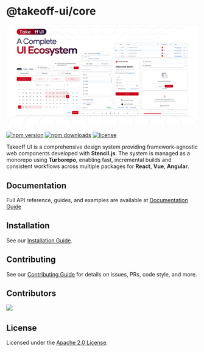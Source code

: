# @takeoff-ui/core

![Takeoff UI Hero](../../docs/static/img/takeoff-og.jpg)


[![npm version](https://img.shields.io/npm/v/@takeoff-ui/core.svg)](https://www.npmjs.com/package/@takeoff-ui/core)
[![npm downloads](https://img.shields.io/npm/dm/@takeoff-ui/core.svg)](https://www.npmjs.com/package/@takeoff-ui/core)
[![license](https://img.shields.io/badge/license-Apache--2.0-blue.svg)](./LICENSE)

Takeoff UI is a comprehensive design system providing framework-agnostic web components developed with **Stencil.js**. The system is managed as a monorepo using **Turborepo**, enabling fast, incremental builds and consistent workflows across multiple packages for **React**, **Vue**, **Angular**.

## Documentation
Full API reference, guides, and examples are available at [Documentation Guide](https://takeoff-ui-blond.vercel.app)  


## Installation
See our [Installation Guide](https://takeoff-ui-blond.vercel.app/docs/Installation).

## Contributing
See our [Contributing Guide](https://takeoff-ui-blond.vercel.app/docs/CONTRIBUTING) for details on issues, PRs, code style, and more.


## Contributors

<a href="https://github.com/turkishtechnology/takeoff-ui/graphs/contributors">
  <img src="https://contrib.rocks/image?repo=turkishtechnology/takeoff-ui" />
</a>


## License

Licensed under the [Apache 2.0 License](LICENSE).